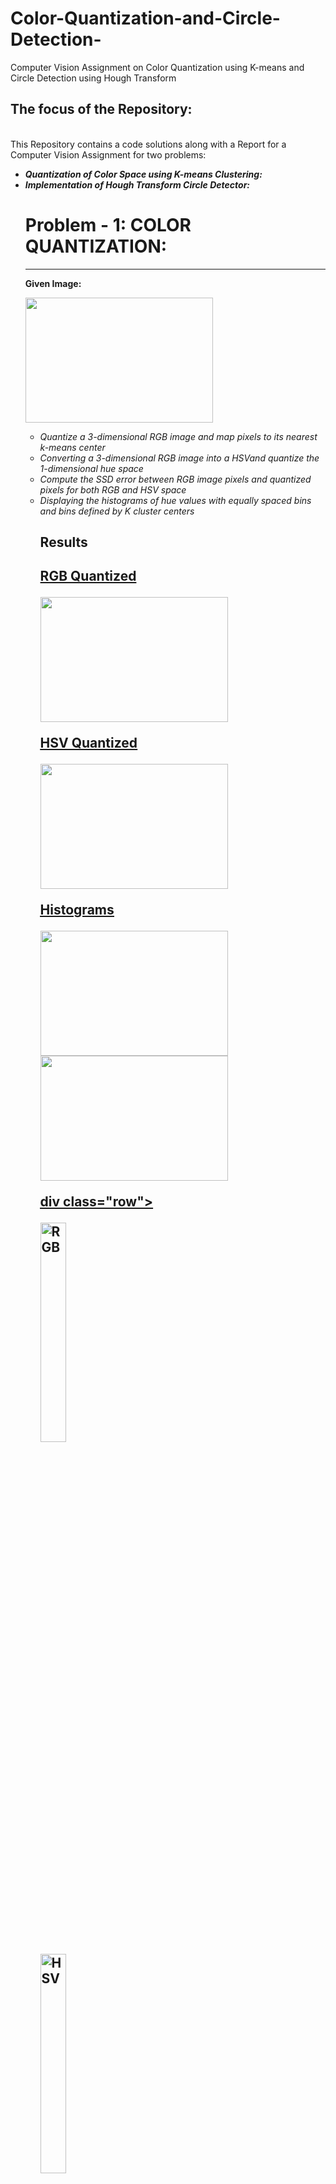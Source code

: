 # Color-Quantization-and-Circle-Detection-
Computer Vision Assignment on Color Quantization using K-means and Circle Detection using Hough Transform
<html>
<head>
   <style>
row {
  box-sizing: border-box;
}

.column {
  float: left;
  width: 33.33%;
  padding: 5px;
}

/* Clearfix (clear floats) */
.row::after {
  content: "";
  clear: both;
  display: table;
}
       </style>     
</head>

<body>
       
<p style="font-family:times" >
<h2>The focus of the Repository:</h2><br>
This Repository contains a code solutions along with a Report for a Computer Vision Assignment for two problems:
<ul>
<li><b><i>Quantization of Color Space using K-means Clustering:</i></b></li>
<li><b><i>Implementation of Hough Transform Circle Detector:</i></b></li>
</ol>

<h1>Problem - 1: COLOR QUANTIZATION:</h1><hr>
<p><b>Given Image:</b></p>
<img src = "https://github.com/Isha957/Color-Quantization-and-Circle-Detection-/blob/main/fish.jpg" style="width:300px;height:200px";></img><br>
<ul>
<li><i>Quantize a 3-dimensional RGB image and map pixels to its nearest k-means center</i></li>
<li><i>Converting a 3-dimensional RGB image into a HSVand quantize the 1-dimensional hue space</i></li>
<li><i>Compute the SSD error between RGB image pixels and quantized pixels for both RGB and HSV space</i></li>
<li><i>Displaying the histograms of hue values with equally spaced bins and bins defined by K cluster centers</i></li>

<h2>Results<h2>
<p><u>RGB Quantized<u></p>
<img src = "https://github.com/Isha957/Color-Quantization-and-Circle-Detection-/blob/main/Result%20plots/QuantizedRGB.png" style="width:300px;height:200px";></img>
              
<p><u>HSV Quantized<u></p>
<img src = "https://github.com/Isha957/Color-Quantization-and-Circle-Detection-/blob/main/Result%20plots/QuantizedHSV.png" style="width:300px;height:200px";></img>
  
<p><u>Histograms<u></p>
<img src = "https://github.com/Isha957/Color-Quantization-and-Circle-Detection-/blob/main/Result%20plots/Hist_uniformbins.png" style="width:300px;height:200px";></img><br>
<img src = "https://github.com/Isha957/Color-Quantization-and-Circle-Detection-/blob/main/Result%20plots/Hist_Clusterbins.png" style="width:300px;height:200px";></img><br>
       
    
       
 div class="row">
  <div class="column">
    <img src="https://github.com/Isha957/Color-Quantization-and-Circle-Detection-/blob/main/Result%20plots/QuantizedRGB.png" alt="RGB" style="width:30%">
  </div>
  <div class="column">
    <img src="https://github.com/Isha957/Color-Quantization-and-Circle-Detection-/blob/main/Result%20plots/QuantizedHSV.png" alt="HSV" style="width:30%">
  </div>
 </div>
       
       
       
       
       
<p><u>SSD Error<u></p>
<img src = "https://github.com/Isha957/Color-Quantization-and-Circle-Detection-/blob/main/Result%20plots/SSD_Errors.png" style="width:800px;height:100px";></img><br>
           
<br>
       
<h1>Problem - 2: CIRCLE DETECTION</h1><hr>
<p><b>Given Image:</b></p>
<img src = "https://github.com/Isha957/Color-Quantization-and-Circle-Detection-/blob/main/jupiter.jpg" style="width:300px;height:200px";></img><br>
<ul>
<li><i>Implementing a hough transform Circle Detector that takes an input image and fixed radius and returns centers of any detected circles.</i></li>
<li><i>The output centers is a NX2 matrix in which each row lists (x,y) position of the detected circles' center</i></li>
<li><i>Displaying the Hough Transform accumulator array</i></li>
<li><i>Experimenting on how to determine the number of circlepresent by post-processing the accumulator array</i></li>
<li><i>Describing the impact of the vote space quantization(bin size)/i></li>
       </ul>
       
 <h2>Results<h2>
 <p><u>Detection Radius =10 and accumulator array<u></p>
 <img src = "https://github.com/Isha957/Color-Quantization-and-Circle-Detection-/blob/main/Result%20plots/detectcircle_r10.png" style="width:300px;height:200px";></img><br>
              
 <p>Detection Radius =30 and accumulator array</p>
 <img src = "https://github.com/Isha957/Color-Quantization-and-Circle-Detection-/blob/main/Result%20plots/detectcircle_r30.png" style="width:300px;height:200px";></img><br>
  
 <p>Detection Radius =100 and accumulator array</p>
 <img src = "https://github.com/Isha957/Color-Quantization-and-Circle-Detection-/blob/main/Result%20plots/detectcircle_r100.png" style="width:300px;height:200px";></img><br>
       
<h2>Repository Files:</h2><br>
       <b>Code Implementation:</b><br> 
<ul>
<li><b>ColorQuantize.py - main code that calls the other helper functions</b></li>
       <ul>
              <li>computeQuantizationerror.py - SSD error between quantized and original pixels</li>
              <li>quantizeHSV.py - converts RGB image to HSV and quantize 1-D Hue space </li>
              <li>quantizeRGB.py - quantizes 3D RGB image with K-means</li>
       </ul>
<li><b>detectCircles.py - code implementation for CircleDetection</b></li> 
       </ul>
       <b>Image png files:</b><br> 
       <ul>
              <li>Image 1 - fish.png </li>
              <li>Image 2 - jupiter.png</li>
       </ul>
       <b>Report</b><br> 
       
       
       
       
       
   </body>
 </head>
<html>
